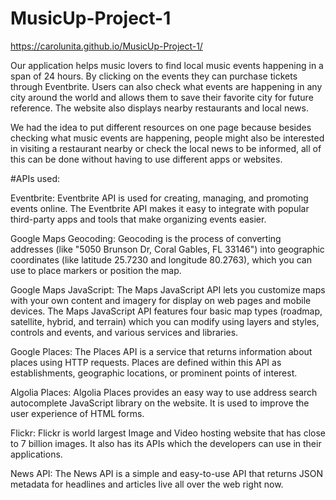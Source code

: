 # MusicUp-Project-1

https://carolunita.github.io/MusicUp-Project-1/

Our application helps music lovers to find local music events happening in a span of 24 hours. 
By clicking on the events they can purchase tickets through Eventbrite. 
Users can also check what events are happening in any city around the world and allows them to save their favorite city for future reference. 
The website also displays nearby restaurants and local news.

We had the idea to put different resources on one page because besides checking what music events are happening, people might also be interested in visiting a restaurant nearby or check the local news to be informed, all of this can be done without having to use different apps or websites.

#APIs used:

Eventbrite: Eventbrite API is used for creating, managing, and promoting events online. The Eventbrite API makes it easy to integrate with popular third-party apps and tools that make organizing events easier. 

Google Maps Geocoding: Geocoding is the process of converting addresses (like "5050 Brunson Dr, Coral Gables, FL 33146") into geographic coordinates (like latitude 25.7230 and longitude 80.2763), which you can use to place markers or position the map.

Google Maps JavaScript: The Maps JavaScript API lets you customize maps with your own content and imagery for display on web pages and mobile devices. The Maps JavaScript API features four basic map types (roadmap, satellite, hybrid, and terrain) which you can modify using layers and styles, controls and events, and various services and libraries.

Google Places: The Places API is a service that returns information about places using HTTP requests. Places are defined within this API as establishments, geographic locations, or prominent points of interest.

Algolia Places: Algolia Places provides an easy way to use address search autocomplete JavaScript library on the website. It is used to improve the user experience of HTML forms.

Flickr: Flickr is world largest Image and Video hosting website that has close to 7 billion images. It also has its APIs which the developers can use in their applications. 

News API: The News API is a simple and easy-to-use API that returns JSON metadata for headlines and articles live all over the web right now.
